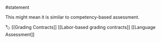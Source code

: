 #statement 

This might mean it is similar to competency-based assessment.

🏷 [[Grading Contracts]] [[Labor-based grading contracts]] [[Language Assessment]]